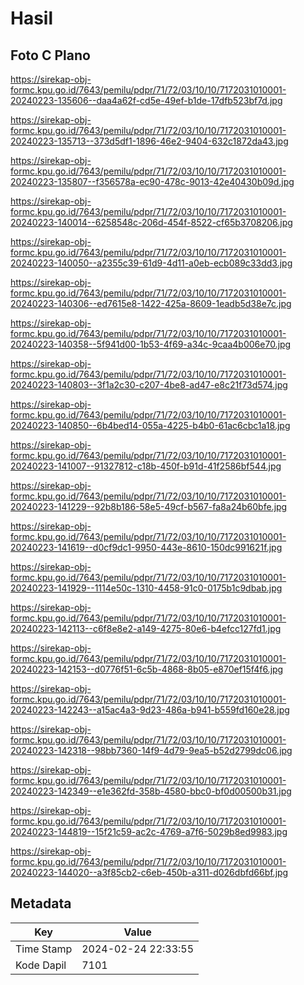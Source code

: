 # Hasil

## Foto C Plano

https://sirekap-obj-formc.kpu.go.id/7643/pemilu/pdpr/71/72/03/10/10/7172031010001-20240223-135606--daa4a62f-cd5e-49ef-b1de-17dfb523bf7d.jpg

https://sirekap-obj-formc.kpu.go.id/7643/pemilu/pdpr/71/72/03/10/10/7172031010001-20240223-135713--373d5df1-1896-46e2-9404-632c1872da43.jpg

https://sirekap-obj-formc.kpu.go.id/7643/pemilu/pdpr/71/72/03/10/10/7172031010001-20240223-135807--f356578a-ec90-478c-9013-42e40430b09d.jpg

https://sirekap-obj-formc.kpu.go.id/7643/pemilu/pdpr/71/72/03/10/10/7172031010001-20240223-140014--6258548c-206d-454f-8522-cf65b3708206.jpg

https://sirekap-obj-formc.kpu.go.id/7643/pemilu/pdpr/71/72/03/10/10/7172031010001-20240223-140050--a2355c39-61d9-4d11-a0eb-ecb089c33dd3.jpg

https://sirekap-obj-formc.kpu.go.id/7643/pemilu/pdpr/71/72/03/10/10/7172031010001-20240223-140306--ed7615e8-1422-425a-8609-1eadb5d38e7c.jpg

https://sirekap-obj-formc.kpu.go.id/7643/pemilu/pdpr/71/72/03/10/10/7172031010001-20240223-140358--5f941d00-1b53-4f69-a34c-9caa4b006e70.jpg

https://sirekap-obj-formc.kpu.go.id/7643/pemilu/pdpr/71/72/03/10/10/7172031010001-20240223-140803--3f1a2c30-c207-4be8-ad47-e8c21f73d574.jpg

https://sirekap-obj-formc.kpu.go.id/7643/pemilu/pdpr/71/72/03/10/10/7172031010001-20240223-140850--6b4bed14-055a-4225-b4b0-61ac6cbc1a18.jpg

https://sirekap-obj-formc.kpu.go.id/7643/pemilu/pdpr/71/72/03/10/10/7172031010001-20240223-141007--91327812-c18b-450f-b91d-41f2586bf544.jpg

https://sirekap-obj-formc.kpu.go.id/7643/pemilu/pdpr/71/72/03/10/10/7172031010001-20240223-141229--92b8b186-58e5-49cf-b567-fa8a24b60bfe.jpg

https://sirekap-obj-formc.kpu.go.id/7643/pemilu/pdpr/71/72/03/10/10/7172031010001-20240223-141619--d0cf9dc1-9950-443e-8610-150dc991621f.jpg

https://sirekap-obj-formc.kpu.go.id/7643/pemilu/pdpr/71/72/03/10/10/7172031010001-20240223-141929--1114e50c-1310-4458-91c0-0175b1c9dbab.jpg

https://sirekap-obj-formc.kpu.go.id/7643/pemilu/pdpr/71/72/03/10/10/7172031010001-20240223-142113--c6f8e8e2-a149-4275-80e6-b4efcc127fd1.jpg

https://sirekap-obj-formc.kpu.go.id/7643/pemilu/pdpr/71/72/03/10/10/7172031010001-20240223-142153--d0776f51-6c5b-4868-8b05-e870ef15f4f6.jpg

https://sirekap-obj-formc.kpu.go.id/7643/pemilu/pdpr/71/72/03/10/10/7172031010001-20240223-142243--a15ac4a3-9d23-486a-b941-b559fd160e28.jpg

https://sirekap-obj-formc.kpu.go.id/7643/pemilu/pdpr/71/72/03/10/10/7172031010001-20240223-142318--98bb7360-14f9-4d79-9ea5-b52d2799dc06.jpg

https://sirekap-obj-formc.kpu.go.id/7643/pemilu/pdpr/71/72/03/10/10/7172031010001-20240223-142349--e1e362fd-358b-4580-bbc0-bf0d00500b31.jpg

https://sirekap-obj-formc.kpu.go.id/7643/pemilu/pdpr/71/72/03/10/10/7172031010001-20240223-144819--15f21c59-ac2c-4769-a7f6-5029b8ed9983.jpg

https://sirekap-obj-formc.kpu.go.id/7643/pemilu/pdpr/71/72/03/10/10/7172031010001-20240223-144020--a3f85cb2-c6eb-450b-a311-d026dbfd66bf.jpg


## Metadata

| Key        | Value               |
| ---------- | ------------------- |
| Time Stamp | 2024-02-24 22:33:55 |
| Kode Dapil | 7101                |



